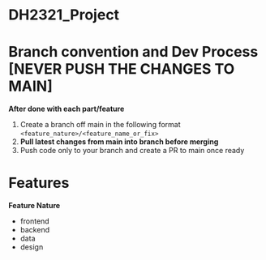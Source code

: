 # DH2321_Project

# Branch convention and Dev Process [NEVER PUSH THE CHANGES TO MAIN]
**After done with each part/feature**
1. Create a branch off main in the following format `<feature_nature>/<feature_name_or_fix>`
2. **Pull latest changes from main into branch before merging**
3. Push code only to your branch and create a PR to main once ready

# Features
**Feature Nature**
- frontend
- backend
- data
- design